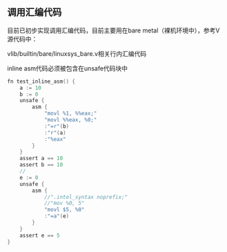 ## 调用汇编代码

目前已初步实现调用汇编代码，目前主要用在bare metal（裸机环境中），参考V源代码中：

vlib/builtin/bare/linuxsys_bare.v相关行内汇编代码

inline asm代码必须被包含在unsafe代码块中

```c
fn test_inline_asm() {
	a := 10
	b := 0
	unsafe {
		asm {
			"movl %1, %%eax;"
			"movl %%eax, %0;"
			:"=r"(b)
			:"r"(a)
			:"%eax"
		}
	}
	assert a == 10
	assert b == 10
	//
	e := 0
	unsafe {
		asm {
			//".intel_syntax noprefix;"
			//"mov %0, 5"
			"movl $5, %0"
			:"=a"(e)
		}
	}
	assert e == 5
}
```


